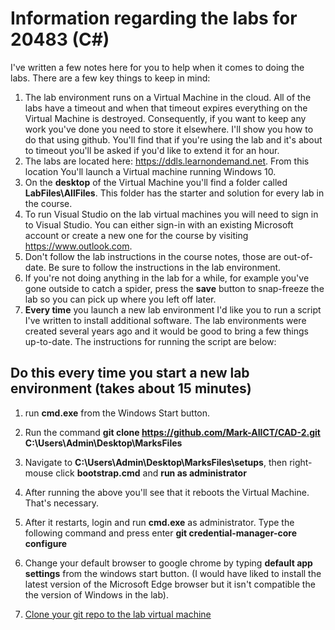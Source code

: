 # Information regarding the labs for 20483 (C#)

I've written a few notes here for you to help  when it comes to doing the labs. There are a few key things to keep in mind:

1. The lab environment runs on a Virtual Machine in the cloud. All of the labs have a timeout and when that  timeout expires everything on the Virtual Machine is destroyed. Consequently, if you want to keep any work you've done you need to store it elsewhere. I'll show you how to do that using github. You'll find that if you're using the lab and it's about to timeout you'll be asked if you'd like to extend it for an hour.
2. The labs are located here: https://ddls.learnondemand.net. From this location You'll launch a Virtual machine running Windows 10.
3. On the **desktop** of the Virtual Machine you'll find a folder called **LabFiles\AllFiles**. This folder has the starter and solution for every lab in the course.
4. To run Visual Studio on the lab virtual machines you will need to sign in to Visual Studio. You can either sign-in with an existing Microsoft account or create a new one for the course by visiting https://www.outlook.com.
5. Don't follow the lab instructions in the course notes, those are out-of-date. Be sure to follow the instructions in the lab environment.
6. If you're not doing anything in the lab for a while, for example you've gone outside to catch a spider, press the **save** button to snap-freeze the lab so you can pick up where you left off later.
7. **Every time** you launch a new lab environment I'd like you to run a script I've written to install additional software. The lab environments were created several years ago and it would be good to bring a few things up-to-date. The instructions for running the script are below:
 
## Do this every time you start a new lab environment (takes about 15 minutes)
1. run **cmd.exe** from the Windows  Start button.
2. Run the command **git clone https://github.com/Mark-AIICT/CAD-2.git C:\Users\Admin\Desktop\MarksFiles**
3. Navigate to **C:\Users\Admin\Desktop\MarksFiles\setups**, then right-mouse click **bootstrap.cmd** and **run as administrator**
4. After running the above you'll see that it reboots the Virtual Machine. That's necessary.
5. After it restarts, login and run **cmd.exe** as administrator. Type the following command and press enter **git credential-manager-core configure**

6. Change your default browser to google chrome by typing **default app settings** from the windows start button. (I would have liked to install the latest version of the Microsoft Edge browser but it isn't compatible the the version of Windows in the lab).
7. [Clone your git repo to the lab virtual machine](usingGitHubToSaveYourWork.md)